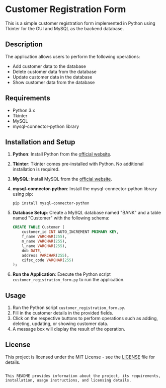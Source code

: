 # Customer Registration Form

This is a simple customer registration form implemented in Python using Tkinter for the GUI and MySQL as the backend database.

## Description

The application allows users to perform the following operations:

- Add customer data to the database
- Delete customer data from the database
- Update customer data in the database
- Show customer data from the database

## Requirements

- Python 3.x
- Tkinter
- MySQL
- mysql-connector-python library

## Installation and Setup

1. **Python**: Install Python from the [official website](https://www.python.org/downloads/).

2. **Tkinter**: Tkinter comes pre-installed with Python. No additional installation is required.

3. **MySQL**: Install MySQL from the [official website](https://dev.mysql.com/downloads/).

4. **mysql-connector-python**: Install the mysql-connector-python library using pip:
   ```
   pip install mysql-connector-python
   ```

5. **Database Setup**: Create a MySQL database named "BANK" and a table named "Customer" with the following schema:
   ```sql
   CREATE TABLE Customer (
       customer_id INT AUTO_INCREMENT PRIMARY KEY,
       f_name VARCHAR(255),
       m_name VARCHAR(255),
       l_name VARCHAR(255),
       dob DATE,
       address VARCHAR(255),
       cifsc_code VARCHAR(255)
   );
   ```

6. **Run the Application**: Execute the Python script `customer_registration_form.py` to run the application.

## Usage

1. Run the Python script `customer_registration_form.py`.
2. Fill in the customer details in the provided fields.
3. Click on the respective buttons to perform operations such as adding, deleting, updating, or showing customer data.
4. A message box will display the result of the operation.

## License

This project is licensed under the MIT License - see the [LICENSE](LICENSE) file for details.
```

This README provides information about the project, its requirements, installation, usage instructions, and licensing details.
